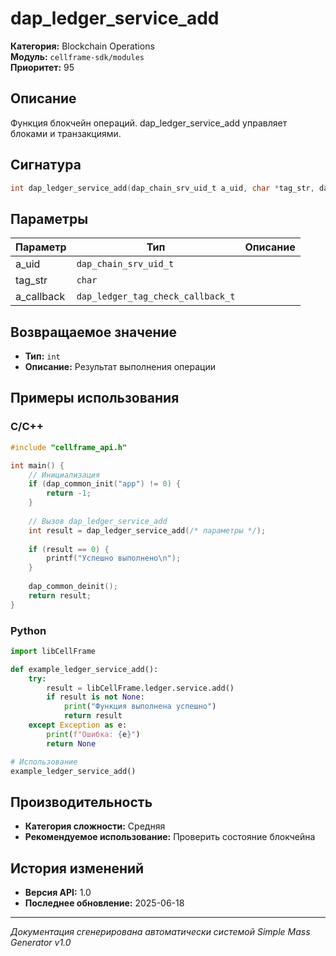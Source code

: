 # dap_ledger_service_add

**Категория:** Blockchain Operations  
**Модуль:** `cellframe-sdk/modules`  
**Приоритет:** 95

## Описание
Функция блокчейн операций. dap_ledger_service_add управляет блоками и транзакциями.

## Сигнатура
```c
int dap_ledger_service_add(dap_chain_srv_uid_t a_uid, char *tag_str, dap_ledger_tag_check_callback_t a_callback) {
```

## Параметры
| Параметр | Тип | Описание |
|----------|-----|----------|
| a_uid | `dap_chain_srv_uid_t` |  |
| tag_str | `char` |  |
| a_callback | `dap_ledger_tag_check_callback_t` |  |


## Возвращаемое значение
- **Тип:** `int`
- **Описание:** Результат выполнения операции

## Примеры использования

### C/C++
```c
#include "cellframe_api.h"

int main() {
    // Инициализация
    if (dap_common_init("app") != 0) {
        return -1;
    }
    
    // Вызов dap_ledger_service_add
    int result = dap_ledger_service_add(/* параметры */);
    
    if (result == 0) {
        printf("Успешно выполнено\n");
    }
    
    dap_common_deinit();
    return result;
}
```

### Python
```python
import libCellFrame

def example_ledger_service_add():
    try:
        result = libCellFrame.ledger.service.add()
        if result is not None:
            print("Функция выполнена успешно")
            return result
    except Exception as e:
        print(f"Ошибка: {e}")
        return None

# Использование
example_ledger_service_add()
```

## Производительность
- **Категория сложности:** Средняя
- **Рекомендуемое использование:** Проверить состояние блокчейна

## История изменений
- **Версия API:** 1.0
- **Последнее обновление:** 2025-06-18

---
*Документация сгенерирована автоматически системой Simple Mass Generator v1.0*
